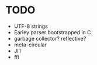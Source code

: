 TODO
====

* UTF-8 strings
* Earley parser bootstrapped in C
* garbage collector? reflective?
* meta-circular
* JIT
* ffi
